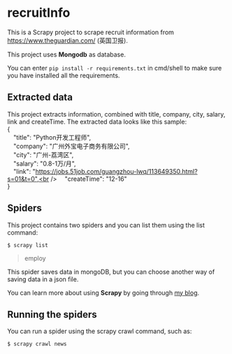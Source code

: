 # recruitInfo

This is a Scrapy project to scrape recruit information from https://www.theguardian.com/ (英国卫报).

This project uses **Mongodb** as database.

You can enter `pip install -r requirements.txt` in cmd/shell to make sure you have installed all the requirements.

## Extracted data

This project extracts information, combined with title, company, city, salary, link and createTime. The extracted data looks like this sample:<br />
{<br />
&emsp;"title": "Python开发工程师", <br />
&emsp;"company": "广州外宝电子商务有限公司", <br />
&emsp;"city": "广州-荔湾区", <br />
&emsp;"salary": "0.8-1万/月", <br />
&emsp;"link": "https://jobs.51job.com/guangzhou-lwq/113649350.html?s=01&t=0",<br />
&emsp;"createTime": "12-16"<br />
}

## Spiders

This project contains two spiders and you can list them using the list command:

`$ scrapy list`

> employ

This spider saves data in mongoDB, but you can choose another way of saving data in a json file.

You can learn more about using **Scrapy** by going through [my blog]('https://stardust567.github.io/post/b2a.html').

## Running the spiders

You can run a spider using the scrapy crawl command, such as:

`$ scrapy crawl news`

